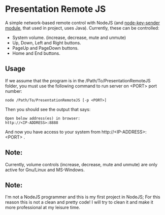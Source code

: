 # Presentation Remote JS
A simple network-based remote control with NodeJS (and [node-key-sender module](https://github.com/garimpeiro-it/node-key-sender), that used in project, uses Java).
Currently, these can be controlled:
+ System volume. (increase, decrease, mute and unmute)
+ Up, Down, Left and Right buttons.
+ PageUp and PageDown buttons.
+ Home and End buttons.

## Usage
If we assume that the program is in the /Path/To/PresentationRemoteJS folder, you must use the following command to run server on \<PORT\> port number:
```
node /Path/To/PresentationRemoteJS [-p <PORT>]
```
Then you should see the output that says:
```
Open below address(es) in browser:
http://<IP-ADDRESS>:8888
```
And now you have access to your system from http://\<IP-ADDRESS\>:\<PORT\> .

## Note:
Currently, volume controls (increase, decrease, mute and unmute) are only active for Gnu/Linux and MS-Windows.
## Note:
I'm not a NodeJS programmer and this is my first project in NodeJS; For this reason this is not a clean and pretty code! I will try to clean it and make it more professional at my leisure time.
